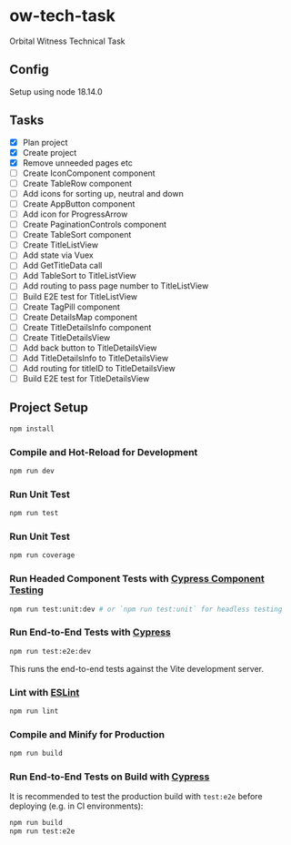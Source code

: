 # ow-tech-task

Orbital Witness Technical Task

## Config

Setup using node 18.14.0

## Tasks

- [x] Plan project
- [x] Create project
- [x] Remove unneeded pages etc
- [ ] Create IconComponent component
- [ ] Create TableRow component
- [ ] Add icons for sorting up, neutral and down
- [ ] Create AppButton component
- [ ] Add icon for ProgressArrow
- [ ] Create PaginationControls component
- [ ] Create TableSort component
- [ ] Create TitleListView
- [ ] Add state via Vuex
- [ ] Add GetTitleData call
- [ ] Add TableSort to TitleListView
- [ ] Add routing to pass page number to TitleListView
- [ ] Build E2E test for TitleListView
- [ ] Create TagPill component
- [ ] Create DetailsMap component
- [ ] Create TitleDetailsInfo component
- [ ] Create TitleDetailsView
- [ ] Add back button to TitleDetailsView
- [ ] Add TitleDetailsInfo to TitleDetailsView
- [ ] Add routing for titleID to TitleDetailsView
- [ ] Build E2E test for TitleDetailsView

## Project Setup

```sh
npm install
```

### Compile and Hot-Reload for Development

```sh
npm run dev
```

### Run Unit Test

```sh
npm run test
```

### Run Unit Test

```sh
npm run coverage
```

### Run Headed Component Tests with [Cypress Component Testing](https://on.cypress.io/component)

```sh
npm run test:unit:dev # or `npm run test:unit` for headless testing
```

### Run End-to-End Tests with [Cypress](https://www.cypress.io/)

```sh
npm run test:e2e:dev
```

This runs the end-to-end tests against the Vite development server.

### Lint with [ESLint](https://eslint.org/)

```sh
npm run lint
```

### Compile and Minify for Production

```sh
npm run build
```

### Run End-to-End Tests on Build with [Cypress](https://www.cypress.io/)
It is recommended to test the production build with `test:e2e` before deploying (e.g. in CI environments):

```sh
npm run build
npm run test:e2e
```

